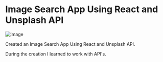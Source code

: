 # Image Search App Using React and Unsplash API

![image](https://user-images.githubusercontent.com/58427577/211181209-c925cb1b-c3b9-4cb0-94bc-c62a9b07ec38.png)

Created an Image Search App Using React and Unsplash API. 

During the creation I learned to work with API's. 

